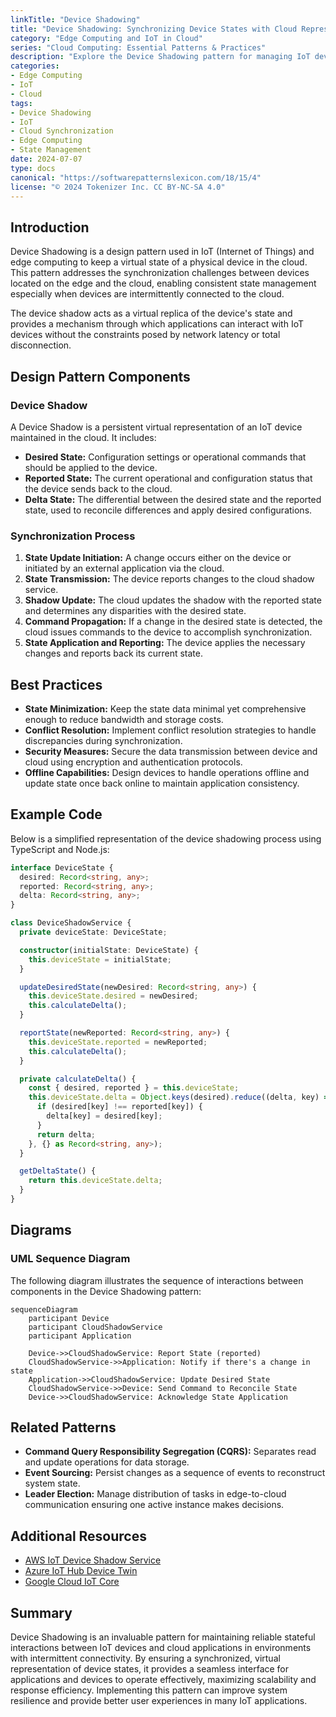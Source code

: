 ```yaml
---
linkTitle: "Device Shadowing"
title: "Device Shadowing: Synchronizing Device States with Cloud Representations"
category: "Edge Computing and IoT in Cloud"
series: "Cloud Computing: Essential Patterns & Practices"
description: "Explore the Device Shadowing pattern for managing IoT devices by synchronizing device states with cloud representations to facilitate reliable offline operations and seamless state reconciliation."
categories:
- Edge Computing
- IoT
- Cloud
tags:
- Device Shadowing
- IoT
- Cloud Synchronization
- Edge Computing
- State Management
date: 2024-07-07
type: docs
canonical: "https://softwarepatternslexicon.com/18/15/4"
license: "© 2024 Tokenizer Inc. CC BY-NC-SA 4.0"
---
```


## Introduction

Device Shadowing is a design pattern used in IoT (Internet of Things) and edge computing to keep a virtual state of a physical device in the cloud. This pattern addresses the synchronization challenges between devices located on the edge and the cloud, enabling consistent state management especially when devices are intermittently connected to the cloud.

The device shadow acts as a virtual replica of the device's state and provides a mechanism through which applications can interact with IoT devices without the constraints posed by network latency or total disconnection.

## Design Pattern Components

### Device Shadow

A Device Shadow is a persistent virtual representation of an IoT device maintained in the cloud. It includes:

- **Desired State:** Configuration settings or operational commands that should be applied to the device.
- **Reported State:** The current operational and configuration status that the device sends back to the cloud.
- **Delta State:** The differential between the desired state and the reported state, used to reconcile differences and apply desired configurations.

### Synchronization Process

1. **State Update Initiation:** A change occurs either on the device or initiated by an external application via the cloud.
2. **State Transmission:** The device reports changes to the cloud shadow service.
3. **Shadow Update:** The cloud updates the shadow with the reported state and determines any disparities with the desired state.
4. **Command Propagation:** If a change in the desired state is detected, the cloud issues commands to the device to accomplish synchronization.
5. **State Application and Reporting:** The device applies the necessary changes and reports back its current state.

## Best Practices

- **State Minimization:** Keep the state data minimal yet comprehensive enough to reduce bandwidth and storage costs.
- **Conflict Resolution:** Implement conflict resolution strategies to handle discrepancies during synchronization.
- **Security Measures:** Secure the data transmission between device and cloud using encryption and authentication protocols.
- **Offline Capabilities:** Design devices to handle operations offline and update state once back online to maintain application consistency.

## Example Code

Below is a simplified representation of the device shadowing process using TypeScript and Node.js:

```typescript
interface DeviceState {
  desired: Record<string, any>;
  reported: Record<string, any>;
  delta: Record<string, any>;
}

class DeviceShadowService {
  private deviceState: DeviceState;

  constructor(initialState: DeviceState) {
    this.deviceState = initialState;
  }

  updateDesiredState(newDesired: Record<string, any>) {
    this.deviceState.desired = newDesired;
    this.calculateDelta();
  }

  reportState(newReported: Record<string, any>) {
    this.deviceState.reported = newReported;
    this.calculateDelta();
  }

  private calculateDelta() {
    const { desired, reported } = this.deviceState;
    this.deviceState.delta = Object.keys(desired).reduce((delta, key) => {
      if (desired[key] !== reported[key]) {
        delta[key] = desired[key];
      }
      return delta;
    }, {} as Record<string, any>);
  }

  getDeltaState() {
    return this.deviceState.delta;
  }
}
```

## Diagrams

### UML Sequence Diagram

The following diagram illustrates the sequence of interactions between components in the Device Shadowing pattern:

```mermaid
sequenceDiagram
    participant Device
    participant CloudShadowService
    participant Application

    Device->>CloudShadowService: Report State (reported)
    CloudShadowService->>Application: Notify if there's a change in state
    Application->>CloudShadowService: Update Desired State
    CloudShadowService->>Device: Send Command to Reconcile State
    Device->>CloudShadowService: Acknowledge State Application
```

## Related Patterns

- **Command Query Responsibility Segregation (CQRS):** Separates read and update operations for data storage.
- **Event Sourcing:** Persist changes as a sequence of events to reconstruct system state.
- **Leader Election:** Manage distribution of tasks in edge-to-cloud communication ensuring one active instance makes decisions.

## Additional Resources

- [AWS IoT Device Shadow Service](https://docs.aws.amazon.com/iot/latest/developerguide/iot-device-shadows.html)
- [Azure IoT Hub Device Twin](https://learn.microsoft.com/en-us/azure/iot-hub/iot-hub-devguide-device-twins)
- [Google Cloud IoT Core](https://cloud.google.com/iot-core/docs)

## Summary

Device Shadowing is an invaluable pattern for maintaining reliable stateful interactions between IoT devices and cloud applications in environments with intermittent connectivity. By ensuring a synchronized, virtual representation of device states, it provides a seamless interface for applications and devices to operate effectively, maximizing scalability and response efficiency. Implementing this pattern can improve system resilience and provide better user experiences in many IoT applications.
